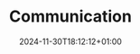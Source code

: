 ---
weight: 600
title: "Communication"
description: "This section explains what kinds of comminucations exists and how to evolve them."
icon: "communication"
date: "2024-11-30T18:12:12+01:00"
lastmod: "2024-11-30T18:12:12+01:00"
draft: false
toc: true
---